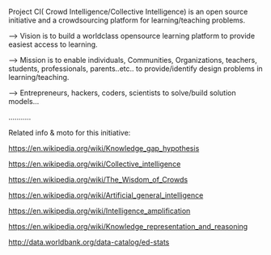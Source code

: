 Project CI( Crowd Intelligence/Collective Intelligence) is an open source initiative and a crowdsourcing platform for learning/teaching problems.

--> Vision is to build a worldclass opensource learning platform to provide easiest access to learning.


--> Mission is to enable individuals, Communities, Organizations, teachers, students, professionals, parents..etc.. to provide/identify design problems in learning/teaching.


--> Entrepreneurs, hackers, coders, scientists to solve/build solution models...

...........

Related info & moto for this initiative:

https://en.wikipedia.org/wiki/Knowledge_gap_hypothesis

https://en.wikipedia.org/wiki/Collective_intelligence

https://en.wikipedia.org/wiki/The_Wisdom_of_Crowds

https://en.wikipedia.org/wiki/Artificial_general_intelligence

https://en.wikipedia.org/wiki/Intelligence_amplification

https://en.wikipedia.org/wiki/Knowledge_representation_and_reasoning

http://data.worldbank.org/data-catalog/ed-stats


